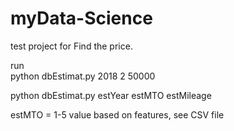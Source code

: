 # myData-Science
test project for Find the price. 

 
run </br> 
python dbEstimat.py 2018 2 50000

python dbEstimat.py estYear estMTO estMileage

estMTO = 1-5 value based on features, see CSV file 
